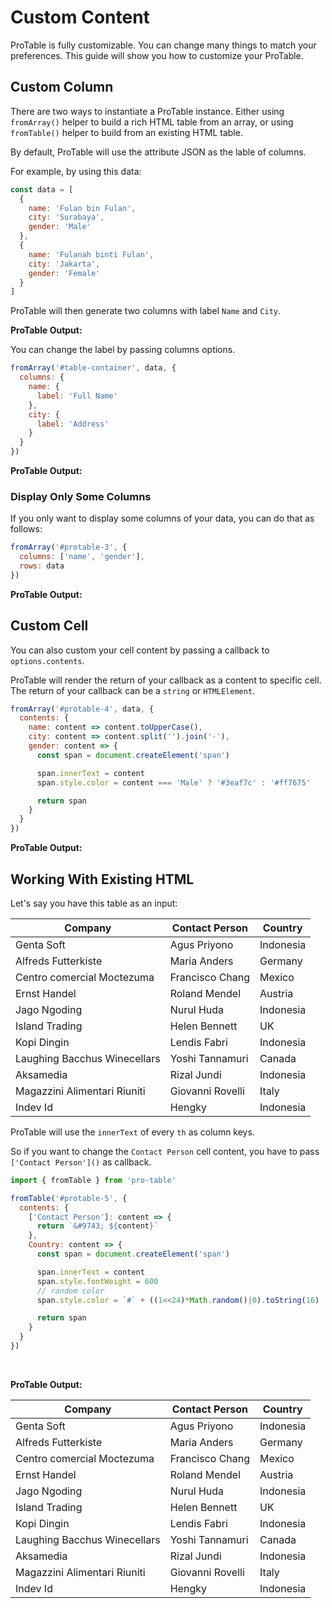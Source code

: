 # Custom Content

ProTable is fully customizable. You can change many things to match your preferences. This guide will show you how to customize your ProTable.

## Custom Column

There are two ways to instantiate a ProTable instance. Either using `fromArray()` helper to build a rich HTML table from an array, or using `fromTable()` helper to build from an existing HTML table.

By default, ProTable will use the attribute JSON as the lable of columns.

For example, by using this data:

```js
const data = [
  {
    name: 'Fulan bin Fulan',
    city: 'Surabaya',
    gender: 'Male'
  },
  {
    name: 'Fulanah binti Fulan',
    city: 'Jakarta',
    gender: 'Female'
  }
]
```

ProTable will then generate two columns with label `Name` and `City`.

**ProTable Output:**

<div id="protable-1"></div>

You can change the label by passing columns options.

```js
fromArray('#table-container', data, {
  columns: {
    name: {
      label: 'Full Name'
    },
    city: {
      label: 'Address'
    }
  }
})
```

**ProTable Output:**
<div id="protable-2"></div>

### Display Only Some Columns

If you only want to display some columns of your data, you can do that as follows:

```js
fromArray('#protable-3', {
  columns: ['name', 'gender'],
  rows: data
})
```

**ProTable Output:**
<div id="protable-3"></div>

## Custom Cell

You can also custom your cell content by passing a callback to `options.contents`.

ProTable will render the return of your callback as a content to specific cell. The return of your callback can be a `string` or `HTMLElement`.

```js
fromArray('#protable-4', data, {
  contents: {
    name: content => content.toUpperCase(),
    city: content => content.split('').join('-'),
    gender: content => {
      const span = document.createElement('span')

      span.innerText = content
      span.style.color = content === 'Male' ? '#3eaf7c' : '#ff7675'

      return span
    }
  }
})
```

**ProTable Output:**
<div id="protable-4"></div>

## Working With Existing HTML

Let's say you have this table as an input:

<table id="table-input-1">
  <thead>
    <tr>
      <th>Company</th>
      <th>Contact Person</th>
      <th>Country</th>
    </tr>
  </thead>
  <tbody>
    <tr>
      <td>Genta Soft</td>
      <td>Agus Priyono</td>
      <td>Indonesia</td>
    </tr>
    <tr>
      <td>Alfreds Futterkiste</td>
      <td>Maria Anders</td>
      <td>Germany</td>
    </tr>
    <tr>
      <td>Centro comercial Moctezuma</td>
      <td>Francisco Chang</td>
      <td>Mexico</td>
    </tr>
    <tr>
      <td>Ernst Handel</td>
      <td>Roland Mendel</td>
      <td>Austria</td>
    </tr>
    <tr>
      <td>Jago Ngoding</td>
      <td>Nurul Huda</td>
      <td>Indonesia</td>
    </tr>
    <tr>
      <td>Island Trading</td>
      <td>Helen Bennett</td>
      <td>UK</td>
    </tr>
    <tr>
      <td>Kopi Dingin</td>
      <td>Lendis Fabri</td>
      <td>Indonesia</td>
    </tr>
    <tr>
      <td>Laughing Bacchus Winecellars</td>
      <td>Yoshi Tannamuri</td>
      <td>Canada</td>
    </tr>
    <tr>
      <td>Aksamedia</td>
      <td>Rizal Jundi</td>
      <td>Indonesia</td>
    </tr>
    <tr>
      <td>Magazzini Alimentari Riuniti</td>
      <td>Giovanni Rovelli</td>
      <td>Italy</td>
    </tr>
    <tr>
      <td>Indev Id</td>
      <td>Hengky</td>
      <td>Indonesia</td>
    </tr>
  </tbody>
</table>

ProTable will use the `innerText` of every `th` as column keys.

So if you want to change the `Contact Person` cell content, you have to pass `['Contact Person']()` as callback.

```js
import { fromTable } from 'pro-table'

fromTable('#protable-5', {
  contents: {
    ['Contact Person']: content => {
      return `&#9743; ${content}`
    },
    Country: content => {
      const span = document.createElement('span')

      span.innerText = content
      span.style.fontWeight = 600
      // random color
      span.style.color = `#` + ((1<<24)*Math.random()|0).toString(16)

      return span
    }
  }
})
```

<br />

**ProTable Output:**

<table id="protable-5">
  <thead>
    <tr>
      <th>Company</th>
      <th>Contact Person</th>
      <th>Country</th>
    </tr>
  </thead>
  <tbody>
    <tr>
      <td>Genta Soft</td>
      <td>Agus Priyono</td>
      <td>Indonesia</td>
    </tr>
    <tr>
      <td>Alfreds Futterkiste</td>
      <td>Maria Anders</td>
      <td>Germany</td>
    </tr>
    <tr>
      <td>Centro comercial Moctezuma</td>
      <td>Francisco Chang</td>
      <td>Mexico</td>
    </tr>
    <tr>
      <td>Ernst Handel</td>
      <td>Roland Mendel</td>
      <td>Austria</td>
    </tr>
    <tr>
      <td>Jago Ngoding</td>
      <td>Nurul Huda</td>
      <td>Indonesia</td>
    </tr>
    <tr>
      <td>Island Trading</td>
      <td>Helen Bennett</td>
      <td>UK</td>
    </tr>
    <tr>
      <td>Kopi Dingin</td>
      <td>Lendis Fabri</td>
      <td>Indonesia</td>
    </tr>
    <tr>
      <td>Laughing Bacchus Winecellars</td>
      <td>Yoshi Tannamuri</td>
      <td>Canada</td>
    </tr>
    <tr>
      <td>Aksamedia</td>
      <td>Rizal Jundi</td>
      <td>Indonesia</td>
    </tr>
    <tr>
      <td>Magazzini Alimentari Riuniti</td>
      <td>Giovanni Rovelli</td>
      <td>Italy</td>
    </tr>
    <tr>
      <td>Indev Id</td>
      <td>Hengky</td>
      <td>Indonesia</td>
    </tr>
  </tbody>
</table>

<script>
const data = [
  {
    name: 'Fulan bin Fulan',
    city: 'Surabaya',
    gender: 'Male'
  },
  {
    name: 'Fulanah binti Fulan',
    city: 'Jakarta',
    gender: 'Female'
  }
]

export default {
  mounted () {
    const script = document.createElement('script')
    script.src = 'https://cdn.jsdelivr.net/npm/pro-table@0.1.0/dist/js/pro-table.min.js'
    script.addEventListener('load', this.onLoad)

    document.body.append(script)
  },
  methods: {
    onLoad () {
      ProTable.fromArray('#protable-1', data)

      ProTable.fromArray('#protable-2', data, {
        columns: {
          name: {
            label: 'Full Name'
          },
          city: {
            label: 'Address'
          }
        }
      })

      ProTable.fromArray('#protable-3', {
        columns: ['name', 'gender'],
        rows: data
      })

      ProTable.fromArray('#protable-4', data, {
        contents: {
          name: content => content.toUpperCase(),
          city: content => content.split('').join('-'),
          gender: content => {
            const span = document.createElement('span')

            span.innerText = content
            span.style.color = content === 'Male' ? '#3eaf7c' : '#ff7675'

            return span
          }
        }
      })

      ProTable.fromTable('#protable-5', {
        contents: {
          ['Contact Person']: content => {
            return `&#9743; ${content}`
          },
          Country: content => {
            const span = document.createElement('span')

            span.innerText = content
            span.style.fontWeight = 600
            // random color
            span.style.color = `#` + ((1<<24)*Math.random()|0).toString(16)

            return span
          }
        }
      })
    }
  }
}
</script>
